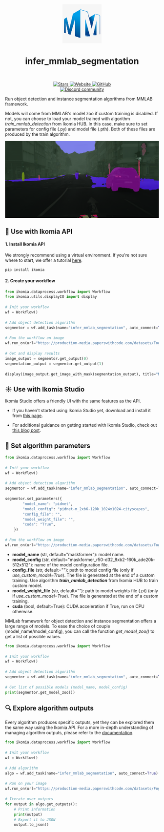 <div align="center">
  <img src="https://raw.githubusercontent.com/Ikomia-hub/infer_mmlab_segmentation/main/icons/mmlab.png" alt="Algorithm icon">
  <h1 align="center">infer_mmlab_segmentation</h1>
</div>
<br />
<p align="center">
    <a href="https://github.com/Ikomia-hub/infer_mmlab_segmentation">
        <img alt="Stars" src="https://img.shields.io/github/stars/Ikomia-hub/infer_mmlab_segmentation">
    </a>
    <a href="https://app.ikomia.ai/hub/">
        <img alt="Website" src="https://img.shields.io/website/http/app.ikomia.ai/en.svg?down_color=red&down_message=offline&up_message=online">
    </a>
    <a href="https://github.com/Ikomia-hub/infer_mmlab_segmentation/blob/main/LICENSE.md">
        <img alt="GitHub" src="https://img.shields.io/github/license/Ikomia-hub/infer_mmlab_segmentation.svg?color=blue">
    </a>    
    <br>
    <a href="https://discord.com/invite/82Tnw9UGGc">
        <img alt="Discord community" src="https://img.shields.io/badge/Discord-white?style=social&logo=discord">
    </a> 
</p>

Run object detection and instance segmentation algorithms from MMLAB framework. 

Models will come from MMLAB's model zoo if custom training is disabled. If not, you can choose to load your model trained with algorithm *train_mmlab_detection* from Ikomia HUB. In this case, make sure to set parameters for config file (.py) and model file (.pth). Both of these files are produced by the train algorithm.

![Example image](https://raw.githubusercontent.com/Ikomia-hub/infer_mmlab_segmentation/main/icons/output.png)


## :rocket: Use with Ikomia API

#### 1. Install Ikomia API

We strongly recommend using a virtual environment. If you're not sure where to start, we offer a tutorial [here](https://www.ikomia.ai/blog/a-step-by-step-guide-to-creating-virtual-environments-in-python).

```sh
pip install ikomia
```

#### 2. Create your workflow

```python
from ikomia.dataprocess.workflow import Workflow
from ikomia.utils.displayIO import display

# Init your workflow
wf = Workflow()

# Add object detection algorithm
segmentor = wf.add_task(name="infer_mmlab_segmentation", auto_connect=True)

# Run the workflow on image
wf.run_on(url="https://production-media.paperswithcode.com/datasets/Foggy_Cityscapes-0000003414-fb7dc023.jpg")

# Get and display results
image_output = segmentor.get_output(0)
segmentation_output = segmentor.get_output(1)

display(image_output.get_image_with_mask(segmentation_output), title="MMLAB segmentation")
```

## :sunny: Use with Ikomia Studio

Ikomia Studio offers a friendly UI with the same features as the API.

- If you haven't started using Ikomia Studio yet, download and install it from [this page](https://www.ikomia.ai/studio).

- For additional guidance on getting started with Ikomia Studio, check out [this blog post](https://www.ikomia.ai/blog/how-to-get-started-with-ikomia-studio).

## :pencil: Set algorithm parameters
```python
from ikomia.dataprocess.workflow import Workflow

# Init your workflow
wf = Workflow()

# Add object detection algorithm
segmentor = wf.add_task(name="infer_mmlab_segmentation", auto_connect=True)

segmentor.set_parameters({
        "model_name": "pidnet",
        "model_config": "pidnet-m_2xb6-120k_1024x1024-cityscapes",
        "config_file": "",
        "model_weight_file": "",
        "cuda": "True",
    })

# Run the workflow on image
wf.run_on(url="https://production-media.paperswithcode.com/datasets/Foggy_Cityscapes-0000003414-fb7dc023.jpg")
```
- **model_name** (str, default="maskformer"): model name. 
- **model_config** (str, default="maskformer_r50-d32_8xb2-160k_ade20k-512x512"): name of the model configuration file.
- **config_file** (str, default=""): path to model config file (only if *use_custom_model=True*). The file is generated at the end of a custom training. Use algorithm ***train_mmlab_detection*** from Ikomia HUB to train custom model.
- **model_weight_file** (str, default=""): path to model weights file (.pt) (only if *use_custom_model=True*). The file is generated at the end of a custom training.
- **cuda** (bool, default=True): CUDA acceleration if True, run on CPU otherwise.

MMLab framework for object detection and instance segmentation offers a large range of models. To ease the choice of couple (model_name/model_config), you can call the function *get_model_zoo()* to get a list of possible values.

```python
from ikomia.dataprocess.workflow import Workflow

# Init your workflow
wf = Workflow()

# Add object detection algorithm
segmentor = wf.add_task(name="infer_mmlab_segmentation", auto_connect=True)

# Get list of possible models (model_name, model_config)
print(segmentor.get_model_zoo())
```

## :mag: Explore algorithm outputs

Every algorithm produces specific outputs, yet they can be explored them the same way using the Ikomia API. For a more in-depth understanding of managing algorithm outputs, please refer to the [documentation](https://ikomia-dev.github.io/python-api-documentation/advanced_guide/IO_management.html).

```python
from ikomia.dataprocess.workflow import Workflow

# Init your workflow
wf = Workflow()

# Add algorithm
algo = wf.add_task(name="infer_mmlab_segmentation", auto_connect=True)

# Run on your image  
wf.run_on(url="https://production-media.paperswithcode.com/datasets/Foggy_Cityscapes-0000003414-fb7dc023.jpg")

# Iterate over outputs
for output in algo.get_outputs():
    # Print information
    print(output)
    # Export it to JSON
    output.to_json()
```
